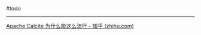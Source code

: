 
#todo 






---


[Apache Calcite 为什么能这么流行 - 知乎 (zhihu.com)](https://zhuanlan.zhihu.com/p/67560995)



